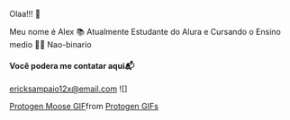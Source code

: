 Olaa!!! 🤙

Meu nome é Alex 
 📚 Atualmente Estudante do Alura e Cursando o Ensino medio
 🏳️‍🌈 Nao-binario
 
  #### Você podera me contatar aqui📬

ericksampaio12x@email.com 
![]<div class="tenor-gif-embed" data-postid="19307396" data-share-method="host" data-aspect-ratio="0.93125" data-width="100%"><a href="https://tenor.com/view/protogen-moose-furry-furries-oc-gif-19307396">Protogen Moose GIF</a>from <a href="https://tenor.com/search/protogen-gifs">Protogen GIFs</a></div> <script type="text/javascript" async src="https://tenor.com/embed.js"></script>


